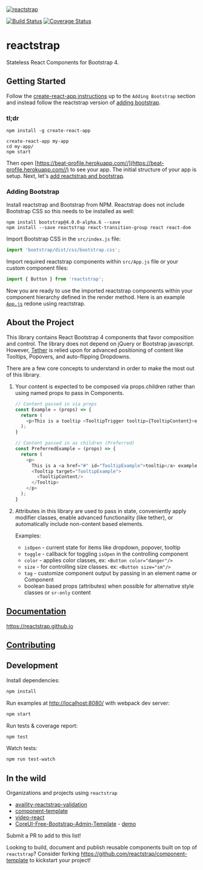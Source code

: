 [![reactstrap](https://cloud.githubusercontent.com/assets/399776/13906899/1de62f0c-ee9f-11e5-95c0-c515fee8e918.png)](https://reactstrap.github.io)

[![Build Status](https://travis-ci.org/reactstrap/reactstrap.svg?branch=master)](https://travis-ci.org/reactstrap/reactstrap) [![Coverage Status](https://coveralls.io/repos/github/reactstrap/reactstrap/badge.svg?branch=master)](https://coveralls.io/github/reactstrap/reactstrap?branch=master)

# reactstrap

Stateless React Components for Bootstrap 4.

## Getting Started

Follow the [create-react-app instructions](https://github.com/facebookincubator/create-react-app#getting-started) up to the `Adding Bootstrap` section and instead follow the reactstrap version of [adding bootstrap](#adding-bootstrap).

### tl;dr

```
npm install -g create-react-app

create-react-app my-app
cd my-app/
npm start
```

Then open [https://beat-profile.herokuapp.com//](https://beat-profile.herokuapp.com//) to see your app. The initial structure of your app is setup. Next, let's [add reactstrap and bootstrap](#adding-bootstrap).

### Adding Bootstrap

Install reactstrap and Bootstrap from NPM. Reactstrap does not include Bootstrap CSS so this needs to be installed as well:

```
npm install bootstrap@4.0.0-alpha.6 --save
npm install --save reactstrap react-transition-group react react-dom
```

Import Bootstrap CSS in the ```src/index.js``` file:

```js
import 'bootstrap/dist/css/bootstrap.css';
```

Import required reactstrap components within ```src/App.js``` file or your custom component files:

```js
import { Button } from 'reactstrap';
```

Now you are ready to use the imported reactstrap components within your component hierarchy defined in the render method. Here is an example [`App.js`](https://gist.github.com/eddywashere/e13033c0e655ab7cda995f8bc77ce40d) redone using reactstrap.

## About the Project

This library contains React Bootstrap 4 components that favor composition and control. The library does not depend on jQuery or Bootstrap javascript. However, [Tether](http://tether.io/) is relied upon for advanced positioning of content like Tooltips, Popovers, and auto-flipping Dropdowns.

There are a few core concepts to understand in order to make the most out of this library.

1. Your content is expected to be composed via props.children rather than using named props to pass in Components.

    ```js
    // Content passed in via props
    const Example = (props) => {
      return (
        <p>This is a tooltip <TooltipTrigger tooltip={TooltipContent}>example</TooltipTrigger>!</p>
      );
    }

    // Content passed in as children (Preferred)
    const PreferredExample = (props) => {
      return (
        <p>
          This is a <a href="#" id="TooltipExample">tooltip</a> example.
          <Tooltip target="TooltipExample">
            <TooltipContent/>
          </Tooltip>
        </p>
      );
    }
    ```

2. Attributes in this library are used to pass in state, conveniently apply modifier classes, enable advanced functionality (like tether), or automatically include non-content based elements.

    Examples:

    - `isOpen` - current state for items like dropdown, popover, tooltip
    - `toggle` - callback for toggling `isOpen` in the controlling component
    - `color` - applies color classes, ex: `<Button color="danger"/>`
    - `size` - for controlling size classes. ex: `<Button size="sm"/>`
    - `tag` - customize component output by passing in an element name or Component
    - boolean based props (attributes) when possible for alternative style classes or `sr-only` content


## [Documentation](https://reactstrap.github.io)

https://reactstrap.github.io

## [Contributing](CONTRIBUTING.md)

## Development

Install dependencies:

```sh
npm install
```

Run examples at [http://localhost:8080/](http://localhost:8080/) with webpack dev server:

```sh
npm start
```

Run tests & coverage report:

```sh
npm test
```

Watch tests:

```sh
npm run test-watch
```

## In the wild

Organizations and projects using `reactstrap`

- [availity-reactstrap-validation](https://availity.github.io/availity-reactstrap-validation/)
- [component-template](https://reactstrap.github.io/component-template/)
- [video-react](https://video-react.github.io/)
- [CoreUI-Free-Bootstrap-Admin-Template](https://github.com/mrholek/CoreUI-Free-Bootstrap-Admin-Template) - [demo](http://coreui.io/demo/React_Demo/#/)

Submit a PR to add to this list!

Looking to build, document and publish reusable components built on top of `reactstrap`? Consider forking https://github.com/reactstrap/component-template to kickstart your project!
